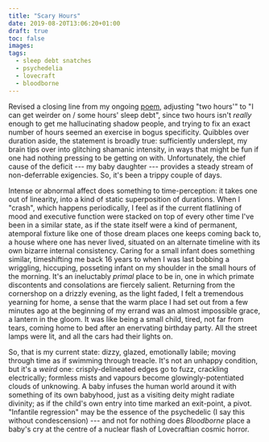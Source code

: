 ```yaml
---
title: "Scary Hours"
date: 2019-08-20T13:06:20+01:00
draft: true
toc: false
images:
tags:
  - sleep debt snatches
  - psychedelia
  - lovecraft
  - bloodborne
---
```

Revised a closing line from my ongoing [poem](/posts/poyem2), adjusting "two hours'" to "I can get weirder on / some hours' sleep debt", since two hours isn't _really_ enough to get me hallucinating shadow people, and trying to fix an exact number of hours seemed an exercise in bogus specificity. Quibbles over duration aside, the statement is broadly true: sufficiently underslept, my brain tips over into glitching shamanic intensity, in ways that might be fun if one had nothing pressing to be getting on with. Unfortunately, the chief cause of the deficit --- my baby daughter --- provides a steady stream of non-deferrable exigencies. So, it's been a trippy couple of days.

Intense or abnormal affect does something to time-perception: it takes one out of linearity, into a kind of static superposition of durations. When I "crash", which happens periodically, I feel as if the current flatlining of mood and executive function were stacked on top of every other time I've been in a similar state, as if the state itself were a kind of permanent, atemporal fixture like one of those dream places one keeps coming back to, a house where one has never lived, situated on an alternate timeline with its own bizarre internal consistency. Caring for a small infant does something similar, timeshifting me back 16 years to when I was last bobbing a wriggling, hiccuping, posseting infant on my shoulder in the small hours of the morning. It's an ineluctably _primal_ place to be in, one in which primate discontents and consolations are fiercely salient. Returning from the cornershop on a drizzly evening, as the light faded, I felt a tremendous yearning for home, a sense that the warm place I had set out from a few minutes ago at the beginning of my errand was an almost impossible grace, a lantern in the gloom. It was like being a small child, tired, not far from tears, coming home to bed after an enervating birthday party. All the street lamps were lit, and all the cars had their lights on.

So, that is my current state: dizzy, glazed, emotionally labile; moving through time as if swimming through treacle. It's not an unhappy condition, but it's a _weird_ one: crisply-delineated edges go to fuzz, crackling electrically; formless mists and vapours become glowingly-potentiated clouds of unknowing. A baby infuses the human world around it with something of its own babyhood, just as a visiting deity might radiate divinity; as if the child's own entry into time marked an exit-point, a pivot. "Infantile regression" may be the essence of the psychedelic (I say this without condescension) --- and not for nothing does _Bloodborne_ place a baby's cry at the centre of a nuclear flash of Lovecraftian cosmic horror.
